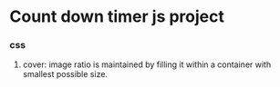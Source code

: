 # Count down timer js project

### css

1. cover: image ratio is maintained by filling it within a container with smallest possible size.
